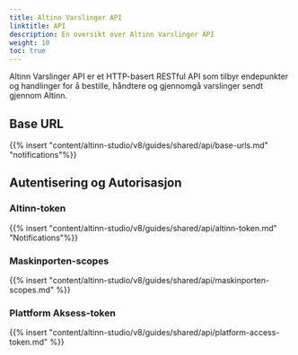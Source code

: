 ```yaml
---
title: Altinn Varslinger API
linktitle: API
description: En oversikt over Altinn Varslinger API
weight: 10
toc: true
---
```


Altinn Varslinger API er et HTTP-basert RESTful API som tilbyr endepunkter og handlinger for å bestille,
håndtere og gjennomgå varslinger sendt gjennom Altinn.

## Base URL

{{% insert "content/altinn-studio/v8/guides/shared/api/base-urls.md" "notifications"%}}

## Autentisering og Autorisasjon

### Altinn-token

{{% insert "content/altinn-studio/v8/guides/shared/api/altinn-token.md" "Notifications"%}}

### Maskinporten-scopes

{{% insert "content/altinn-studio/v8/guides/shared/api/maskinporten-scopes.md" %}}


### Plattform Aksess-token

{{% insert "content/altinn-studio/v8/guides/shared/api/platform-access-token.md" %}}